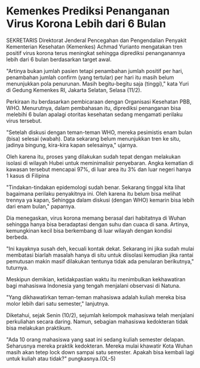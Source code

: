 # Kemenkes Prediksi Penanganan Virus Korona Lebih dari 6 Bulan

SEKRETARIS Direktorat Jenderal Pencegahan dan Pengendalian Penyakit Kementerian Kesehatan (Kemenkes) Achmad Yurianto mengatakan tren positif virus korona terus meningkat sehingga diprediksi penanganannya lebih dari 6 bulan berdasarkan target awal.

"Artinya bukan jumlah pasien tetapi penambahan jumlah positif per hari, penambahan jumlah confirm (yang tertular) per hari itu masih belum menunjukkan pola penurunan. Masih begitu-begitu saja (tinggi)," kata Yuri di Gedung Kemenkes RI, Jakarta Selatan, Selasa (11/2).

Perkiraan itu berdasarkan pembicaraan dengan Organisasi Kesehatan PBB, WHO. Menurutnya, dalam pembahasan itu, diprediksi penanganan bisa melebihi 6 bulan apalagi otoritas kesehatan sedang mengamati perilaku virus tersebut.

"Setelah diskusi dengan teman-teman WHO, mereka pesimistis enam bulan (bisa) selesai (wabah). Data sekarang belum menunjukkan tren ke situ, jadinya bingung, kira-kira kapan selesainya," ujarnya.

Oleh karena itu, proses yang dilakukan sudah tepat dengan melakukan isolasi di wilayah Hubei untuk meminimalisir penyebaran. Angka kematian di kawasan tersebut mencapai 97%, di luar area itu 3% dan luar negeri hanya 1 kasus di Filipina

"Tindakan-tindakan epidemologi sudah benar. Sekarang tinggal kita lihat bagaimana perilaku penyakitnya ini. Oleh karena itu belum bisa melihat trennya ya kapan, Sehingga dalam diskusi (dengan WHO) kemarin bisa lebih dari enam bulan," paparnya.

Dia menegaskan, virus korona memang berasal dari habitatnya di Wuhan sehingga hanya bisa beradaptasi dengan suhu dan cuaca di sana. Artinya, kemungkinan kecil bisa berkembang di luar wilayah dengan kondisi berbeda.

"Ini kayaknya susah deh, kecuali kontak dekat. Sekarang ini jika sudah mulai membatasi biarlah masalah hanya di situ untuk diisolasi kemudian jika rantai pemutusan makin masif dilakukan tentunya tidak ada penularan berikutnya," tuturnya.

Meskipun demikian, ketidakpastian waktu itu menimbulkan kekhawatiran bagi mahasiswa Indonesia yang tengah menjalani observasi di Natuna.

"Yang dikhawatirkan teman-teman mahasiswa adalah kuliah mereka bisa molor lebih dari satu semester," lanjutnya.

Diketahui, sejak Senin (10/2), sejumlah kelompok mahasiswa telah menjalani perkuliahan secara daring. Namun, sebagian mahasiswa kedokteran tidak bisa melakukan praktikum.

"Ada 10 orang mahasiswa yang saat ini sedang kuliah semester delapan. Seharusnya mereka praktik kedokteran. Mereka mulai khawatir Kota Wuhan masih akan tetep lock down sampai satu semester. Apakah bisa kembali lagi untuk kuliah atau tidak?" pungkasnya.(OL-5)
